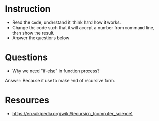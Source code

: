 ﻿# Instruction
* Read the code, understand it, think hard how it works.
* Change the code such that it will accept a number from command line, then show the result.
* Answer the questions below

# Questions
* Why we need "if-else" in function process?

Answer: Because it use to make end of recursive form.


# Resources
* https://en.wikipedia.org/wiki/Recursion_(computer_science)